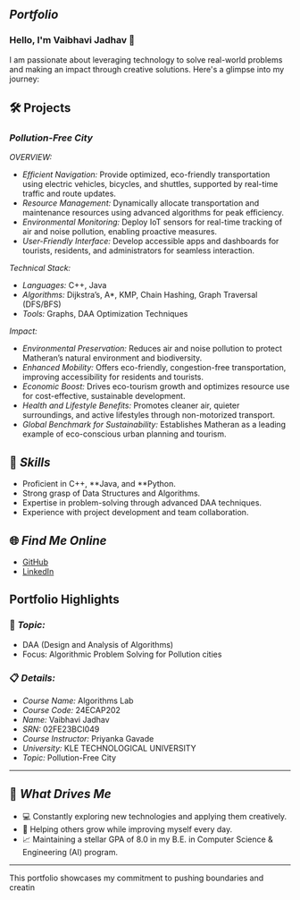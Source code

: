 ## *Portfolio*

### Hello, I'm Vaibhavi Jadhav 👋

I am passionate about leveraging technology to solve real-world problems and making an impact through creative solutions. 
Here's a glimpse into my journey:  


## 🛠️ Projects

### *Pollution-Free City*  

*OVERVIEW:*  

- *Efficient Navigation:* Provide optimized, eco-friendly transportation using electric vehicles, bicycles, and shuttles, supported by real-time traffic and route updates.
- *Resource Management:* Dynamically allocate transportation and maintenance resources using advanced algorithms for peak efficiency.
- *Environmental Monitoring:* Deploy IoT sensors for real-time tracking of air and noise pollution, enabling proactive measures.
- *User-Friendly Interface:* Develop accessible apps and dashboards for tourists, residents, and administrators for seamless interaction.

*Technical Stack:*  

- *Languages:* C++, Java  
- *Algorithms:* Dijkstra’s, A*, KMP, Chain Hashing, Graph Traversal (DFS/BFS)
- *Tools:* Graphs, DAA Optimization Techniques  

*Impact:*  

- *Environmental Preservation:* Reduces air and noise pollution to protect Matheran’s natural environment and biodiversity.
- *Enhanced Mobility:* Offers eco-friendly, congestion-free transportation, improving accessibility for residents and tourists.
- *Economic Boost:* Drives eco-tourism growth and optimizes resource use for cost-effective, sustainable development.
- *Health and Lifestyle Benefits:* Promotes cleaner air, quieter surroundings, and active lifestyles through non-motorized transport.
- *Global Benchmark for Sustainability:* Establishes Matheran as a leading example of eco-conscious urban planning and tourism.

## 🚀 *Skills*  

- Proficient in C++, **Java, and **Python.  
- Strong grasp of Data Structures and Algorithms.  
- Expertise in problem-solving through advanced DAA techniques.  
- Experience with project development and team collaboration.  


## 🌐 *Find Me Online*

- [GitHub]()
- [LinkedIn](https://www.linkedin.com/in/vaibhavi-jadhav-87059828autm_source=share&utm_campaign=share_via&utm_content=profile&utm_medium=android_app)

## Portfolio Highlights

### 🎯 *Topic:* 

- DAA (Design and Analysis of Algorithms)  
- Focus: Algorithmic Problem Solving for Pollution cities  

### 📋 *Details:*

- *Course Name:* Algorithms Lab 
- *Course Code:* 24ECAP202  
- *Name:* Vaibhavi Jadhav 
- *SRN:* 02FE23BCI049  
- *Course Instructor:* Priyanka Gavade  
- *University:* KLE TECHNOLOGICAL UNIVERSITY
- *Topic:* Pollution-Free City

---

## 🎨 *What Drives Me*  
- 💻 Constantly exploring new technologies and applying them creatively.  
- 🤝 Helping others grow while improving myself every day.  
- 📈 Maintaining a stellar GPA of 8.0 in my B.E. in Computer Science & Engineering (AI) program.  

---

This portfolio showcases my commitment to pushing boundaries and creatin
